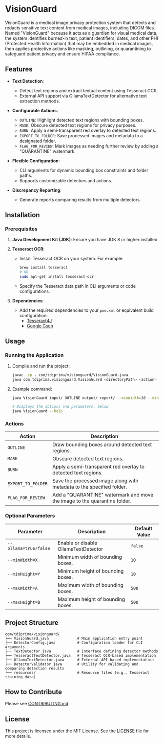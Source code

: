 <!-- cp /usr/local/lib/libtesseract.dylib /Library/Java/JavaVirtualMachines/jdk-21.jdk/Contents/Home/lib/ -->

<!-- dcmdjpeg file.dcm decompressed.dcm -->
# VisionGuard

VisionGuard is a medical image privacy protection system that detects and redacts sensitive text content from medical images, including DICOM files. Named "VisionGuard" because it acts as a guardian for visual medical data, the system identifies burned-in text, patient identifiers, dates, and other PHI (Protected Health Information) that may be embedded in medical images, then applies protective actions like masking, outlining, or quarantining to safeguard patient privacy and ensure HIPAA compliance.

## Features

- **Text Detection**:
  - Detect text regions and extract textual content using Tesseract OCR.
  - External API support via OllamaTextDetector for alternative text extraction methods.

- **Configurable Actions**:

  - `OUTLINE`: Highlight detected text regions with bounding boxes.
  - `MASK`: Obscure detected text regions for privacy purposes.
  - `BURN`: Apply a semi-transparent red overlay to detected text regions.
  - `EXPORT_TO_FOLDER`: Save processed images and metadata to a designated folder.
  - `FLAG_FOR_REVIEW`: Mark images as needing further review by adding a "QUARANTINE" watermark.

- **Flexible Configuration**:
  - CLI arguments for dynamic bounding box constraints and folder paths.
  - Supports customizable detectors and actions.

- **Discrepancy Reporting**:
  - Generate reports comparing results from multiple detectors.

## Installation

### Prerequisites

1. **Java Development Kit (JDK)**: Ensure you have JDK 8 or higher installed.
2. **Tesseract OCR**:
   - Install Tesseract OCR on your system. For example:

     ```sh
     brew install tesseract
     # OR
     sudo apt-get install tesseract-ocr
     ```

   - Specify the Tesseract data path in CLI arguments or code configurations.

3. **Dependencies**:
   - Add the required dependencies to your `pom.xml` or equivalent build configuration:
     - [Tesseract4J](https://github.com/nguyenq/tess4j)
     - [Google Gson](https://github.com/google/gson)

## Usage

### Running the Application

1. Compile and run the project:

   ```sh
   javac -cp . com/tdiprima/visionguard/VisionGuard.java
   java com.tdiprima.visionguard.VisionGuard <directoryPath> <action> <outputPath> <reportPath> [options]
   ```

2. Example command:

   ```sh
   java VisionGuard input/ OUTLINE output/ report/ --minWidth=20 --minHeight=20 --maxWidth=500 --maxHeight=500
   ```

   ```sh
   # Displays the actions and parameters, below
   java VisionGuard --help
   ```

### Actions

| Action              | Description                                                                 |
|---------------------|-----------------------------------------------------------------------------|
| `OUTLINE`           | Draw bounding boxes around detected text regions.                          |
| `MASK`              | Obscure detected text regions.                                             |
| `BURN`              | Apply a semi-transparent red overlay to detected text regions.             |
| `EXPORT_TO_FOLDER`  | Save the processed image along with metadata to the specified folder.       |
| `FLAG_FOR_REVIEW`   | Add a "QUARANTINE" watermark and move the image to the quarantine folder.  |

### Optional Parameters

| Parameter             | Description                                              | Default Value      |
|-----------------------|----------------------------------------------------------|--------------------|
| `--ollama=true/false` | Enable or disable OllamaTextDetector                     | `false`
| `--minWidth=X`        | Minimum width of bounding boxes.                         | `10`               |
| `--minHeight=Y`       | Minimum height of bounding boxes.                        | `10`               |
| `--maxWidth=A`        | Maximum width of bounding boxes.                         | `500`              |
| `--maxHeight=B`       | Maximum height of bounding boxes.                        | `500`              |

## Project Structure

```
com/tdiprima/visionguard/
├── VisionGuard.java             # Main application entry point
├── DetectorConfig.java          # Configuration loader for CLI arguments
├── TextDetector.java            # Interface defining detector methods
├── TesseractTextDetector.java   # Tesseract OCR-based implementation
├── OllamaTextDetector.java      # External API-based implementation
├── DetectorValidator.java       # Utility for validating and comparing detection results
└── resources/                   # Resource files (e.g., Tesseract training data)
```

## How to Contribute

Please see [CONTRIBUTING.md](docs/CONTRIBUTING.md)

## License
This project is licensed under the MIT License. See the [LICENSE](LICENSE) file for more details.

<br>
